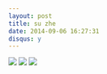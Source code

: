 ```yaml
---
layout: post
title: su zhe
date: 2014-09-06 16:27:31
disqus: y
---
```



![](http://lidashuang.u.qiniudn.com/2014-09-08%2011.29.22.jpg)
![](http://lidashuang.u.qiniudn.com/2014-09-08%2009.33.52.jpg)
![](http://lidashuang.u.qiniudn.com/2014-09-08%2009.33.29.jpg)